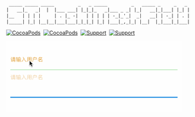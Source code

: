 	 _____ _____ _____         _   _ _____         _   _____ _     _   _ 
	|   __|_   _|  |  |___ ___| |_|_|_   _|___ _ _| |_|   __|_|___| |_| |
	|__   | | | |     | . |_ -|   | | | | | -_|_'_|  _|   __| | -_| | . |
	|_____| |_| |__|__|___|___|_|_|_| |_| |___|_,_|_| |__|  |_|___|_|___|
	


[![CocoaPods](http://img.shields.io/cocoapods/v/STHoshiTextField.svg?style=flat)](http://cocoapods.org/?q=STHoshiTextField)&nbsp;
[![CocoaPods](http://img.shields.io/cocoapods/p/STHoshiTextField.svg?style=flat)](http://cocoapods.org/?q=STHoshiTextField)&nbsp;
[![Support](https://img.shields.io/badge/support-iOS%207%2B%20-blue.svg?style=flat)](https://www.apple.com/nl/ios/)&nbsp;
[![Support](https://img.shields.io/badge/support-osx%2010.9%2B%20-blue.svg?style=flat)](https://www.apple.com/nl/ios/)&nbsp;


![](md/image/gif.gif)